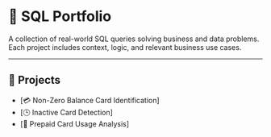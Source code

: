 # 🧠 SQL Portfolio

A collection of real-world SQL queries solving business and data problems. Each project includes context, logic, and relevant business use cases.

---

## 📁 Projects

- [💳 Non-Zero Balance Card Identification]
- [🕒 Inactive Card Detection]
- [💼 Prepaid Card Usage Analysis]
